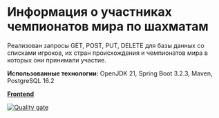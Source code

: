 # Информация о участниках чемпионатов мира по шахматам

Реализован запросы GET, POST, PUT, DELETE для базы данных со списками игроков, их стран происхождения и чемпионатов мира в которых они принимали участие.

**Использованные технологии:** OpenJDK 21, Spring Boot 3.2.3, Maven, PostgreSQL 16.2

[**Frontend**](https://github.com/valvaraad/lab-frontend)

[![Quality gate](https://sonarcloud.io/api/project_badges/quality_gate?project=valvaraad_term4-java)](https://sonarcloud.io/summary/new_code?id=valvaraad_term4-java)
